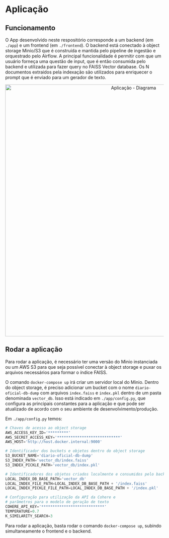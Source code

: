 # **Aplicação**

## **Funcionamento**
O App desenvolvido neste respositório corresponde a um backend (em `./app`) e um frontend (em `./frontend`). O backend está conectado à object storage Minio/S3 que é construída e mantida pelo pipeline de ingestão e orquestrado pelo Airflow. A principal funcionalidade é permitir com que um usuário forneça uma questão de input, que é então consumida pelo backend e utilizada para fazer query no FAISS Vector database. Os N documentos extraidos pela indexação são utilizados para enriquecer o prompt que é enviado para um gerador de texto.

<p align="center">
    <img width="800" src="https://github.com/user-attachments/assets/4c56fd4a-218d-4b7d-9148-f6a0ff44d1af" alt="Aplicação - Diagrama">
</p>

## **Rodar a aplicação**
Para rodar a aplicação, é necessário ter uma versão do Minio instanciada ou um AWS S3 para que seja possível conectar à object storage e puxar os arquivos necessários para formar o índice FAISS. 

O comando `docker-compose up` irá criar um servidor local do Minio. Dentro do object storage, é preciso adicionar um bucket com o nome `diario-oficial-db-dump` com arquivos `index.faiss` e `index.pkl` dentro de um pasta denominada `vector_db`. Isso está indicado em `./app/config.py`, que configura as principais constantes para a aplicação e que pode ser atualizado de acordo com o seu ambiente de desenvolvimento/produção. 

Em `./app/config.py` temos:
```py
# Chaves de acesso ao object storage
AWS_ACCESS_KEY_ID='*********' 
AWS_SECRET_ACCESS_KEY='****************************'
AWS_HOST='http://host.docker.internal:9000'

# Identificador dos buckets e objetos dentro do object storage 
S3_BUCKET_NAME='diario-oficial-db-dump'
S3_INDEX_PATH='vector_db/index.faiss'
S3_INDEX_PICKLE_PATH='vector_db/index.pkl'

# Identificadores dos objetos criados localmente e consumidos pelo backend
LOCAL_INDEX_DB_BASE_PATH='vector_db'
LOCAL_INDEX_FILE_PATH=LOCAL_INDEX_DB_BASE_PATH + '/index.faiss'
LOCAL_INDEX_PICKLE_FILE_PATH=LOCAL_INDEX_DB_BASE_PATH + '/index.pkl'

# Configuração para utilização da API da Cohere e 
# parâmetros para o modelo de geração de texto
COHERE_API_KEY='****************************'
TEMPERATURE=0.7
K_SIMILARITY_SEARCH=3
```

Para rodar a aplicação, basta rodar o comando `docker-compose up`, subindo simultaneamente o frontend e o backend.

